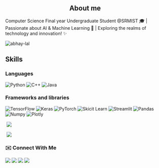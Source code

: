 <h2 align="center">About me</h2>

Computer Science Final year Undergraduate Student @SRMIST 🎓 | Passionate about AI & Machine Learning 🤖 | Exploring the realms of technology and innovation! ✨


<p align="left"> <img src="https://komarev.com/ghpvc/?username=abhay-lal&label=Profile%20views&color=51b4f2&style=flat" alt="abhay-lal" /> </p>

## Skills

### Languages
<p float="left">
<img alt="Python" src="https://img.shields.io/badge/Python-FFD43B?style=for-the-badge&logo=python&logoColor=darkgreen" />
<img alt="C++" src="https://img.shields.io/badge/C%2B%2B-00599C?style=for-the-badge&logo=c%2B%2B&logoColor=white"/>
<img alt="Java" src="https://img.shields.io/badge/Java-ED8B00?style=for-the-badge&logo=java&logoColor=white"/>
</p>

### Frameworks and libraries

<p float="left">
  <img alt="TensorFlow" src="https://img.shields.io/badge/TensorFlow-%23FF6F00.svg?style=for-the-badge&logo=TensorFlow&logoColor=white" />
  <img alt="Keras" src="https://img.shields.io/badge/Keras-%23D00000.svg?style=for-the-badge&logo=Keras&logoColor=white"/>
  <img alt="PyTorch" src="https://img.shields.io/badge/PyTorch-%23EE4C2C.svg?style=for-the-badge&logo=PyTorch&logoColor=white" />
  <img alt="Skicit Learn" src="https://img.shields.io/badge/scikit_learn-F7931E?style=for-the-badge&logo=scikit-learn&logoColor=white"/>
  <img alt="Streamlit" src="https://img.shields.io/badge/Streamlit-FF4B4B?style=for-the-badge&logo=Streamlit&logoColor=white"/>
  <img alt="Pandas" src="https://img.shields.io/badge/Pandas-2C2D72?style=for-the-badge&logo=pandas&logoColor=white"/>
  <img alt="Numpy" src="https://img.shields.io/badge/Numpy-777BB4?style=for-the-badge&logo=numpy&logoColor=white"/>
  <img alt="Plotly" src="https://img.shields.io/badge/Plotly-239120?style=for-the-badge&logo=plotly&logoColor=white"/>
</p>

<p>&nbsp;<img align="center" src="https://github-readme-stats.vercel.app/api?username=abhay-lal&show_icons=true&rank_icon=github&theme=dark" /></p>
<p>&nbsp;<img align="center" src="https://streak-stats.demolab.com/?user=abhay-lal&theme=dark" /></p>

### ✉️ Connect With Me<br>
<p align="left">
<a href="https://www.linkedin.com/in/lal-abhay/"><img src="https://img.shields.io/badge/LinkedIn-0077B5?style=for-the-badge&logo=linkedin&logoColor=white"></a> 
<a href="mailto:abhaylal@icloud.com"><img src="https://img.shields.io/badge/Gmail-D14836?style=for-the-badge&logo=gmail&logoColor=white"></a>
<a href="https://twitter.com/lal_0_1"><img src="https://img.shields.io/badge/Twitter-1DA1F2?style=for-the-badge&logo=twitter&logoColor=white"></a>
<a href="https://www.hackerrank.com/Abhay_L"><img src="https://img.shields.io/badge/-Hackerrank-2EC866?style=for-the-badge&logo=HackerRank&logoColor=white"</a>
